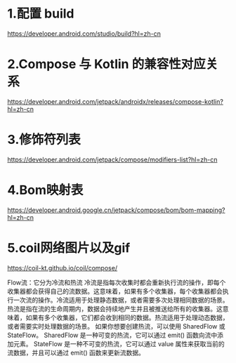 # 1.配置 build
https://developer.android.com/studio/build?hl=zh-cn</br>

# 2.Compose 与 Kotlin 的兼容性对应关系
https://developer.android.com/jetpack/androidx/releases/compose-kotlin?hl=zh-cn</br>

# 3.修饰符列表
https://developer.android.com/jetpack/compose/modifiers-list?hl=zh-cn</br>

# 4.Bom映射表
https://developer.android.google.cn/jetpack/compose/bom/bom-mapping?hl=zh-cn</br>

# 5.coil网络图片以及gif
https://coil-kt.github.io/coil/compose/</br>


Flow流：它分为冷流和热流
    冷流是指每次收集时都会重新执行流的操作，即每个收集器都会获得自己的流数据。这意味着，如果有多个收集器，每个收集器都会执行一次流的操作。冷流适用于处理静态数据，或者需要多次处理相同数据的场景。
    热流是指在流的生命周期内，数据会持续地产生并且被推送给所有的收集器。这意味着，如果有多个收集器，它们都会收到相同的数据。热流适用于处理动态数据，或者需要实时处理数据的场景。
        如果你想要创建热流，可以使用 SharedFlow 或 StateFlow。
            SharedFlow 是一种可变的热流，它可以通过 emit() 函数向流中添加元素。
            StateFlow 是一种不可变的热流，它可以通过 value 属性来获取当前的流数据，并且可以通过 emit() 函数来更新流数据。